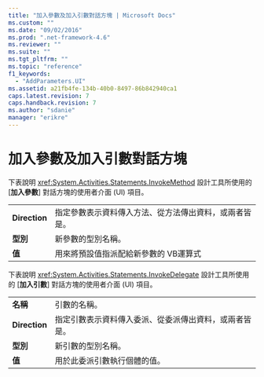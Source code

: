 ```yaml
---
title: "加入參數及加入引數對話方塊 | Microsoft Docs"
ms.custom: ""
ms.date: "09/02/2016"
ms.prod: ".net-framework-4.6"
ms.reviewer: ""
ms.suite: ""
ms.tgt_pltfrm: ""
ms.topic: "reference"
f1_keywords: 
  - "AddParameters.UI"
ms.assetid: a21fb4fe-134b-40b0-8497-86b842940ca1
caps.latest.revision: 7
caps.handback.revision: 7
ms.author: "sdanie"
manager: "erikre"
---
```

# 加入參數及加入引數對話方塊
下表說明 <xref:System.Activities.Statements.InvokeMethod> 設計工具所使用的 \[**加入參數**\] 對話方塊的使用者介面 \(UI\) 項目。  
  
|||  
|-|-|  
|**Direction**|指定參數表示資料傳入方法、從方法傳出資料，或兩者皆是。|  
|**型別**|新參數的型別名稱。|  
|**值**|用來將預設值指派配給新參數的 VB運算式|  
  
 下表說明 <xref:System.Activities.Statements.InvokeDelegate> 設計工具所使用的 \[**加入引數**\] 對話方塊的使用者介面 \(UI\) 項目。  
  
|||  
|-|-|  
|**名稱**|引數的名稱。|  
|**Direction**|指定引數表示資料傳入委派、從委派傳出資料，或兩者皆是。|  
|**型別**|新引數的型別名稱。|  
|**值**|用於此委派引數執行個體的值。|